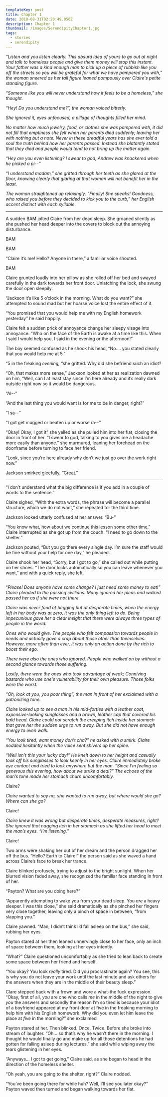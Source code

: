```yaml
---
templateKey: post
title: Chapter 1
date: 2018-08-31T02:20:49.050Z
description: Chapter 1
thumbnail: /images/SerendipityChapter1.jpg
tags:
  - stories
  - serendipity
---
```

_“Listen and you listen clearly. This absurd idea of yours to go out at night and talk to homeless people and give them money will stop this instant. Your father was a kind enough man to pick up a piece of rubbish like you off the streets so you will be grateful for what we have pampered you with,” the woman sneered as her tall figure leaned pompously over Claire's petite standing figure._

_“Someone like you will never understand how it feels to be a homeless,” she thought._

_“Hey! Do you understand me?”, the woman voiced bitterly._

_She ignored it, eyes unfocused, a pillage of thoughts filled her mind._

_No matter how much jewelry, food, or clothes she was pampered with, it did not fill that emptiness she felt when her parents died suddenly; leaving her with nothing but a note. Never in these dreadful years has she ever told a soul the truth behind how her parents passed. Instead she blatantly stated that they died and people would tend to not bring up the matter again._

_“Hey are you even listening? I swear to god, Andrew was knackered when he picked a pi--”_

_“I understand madam,” she gritted through her teeth as she glared at the floor, knowing clearly that glaring at that woman will not benefit her in the least._

_The woman straightened up relaxingly. “Finally! She speaks! Goodness, who raised you before they decided to kick you to the curb,” her English accent distinct with each syllable._

<hr>

A sudden BAM jolted Claire from her dead sleep. She groaned silently as she pushed her head deeper into the covers to block out the annoying disturbance.

BAM

BAM

“Claire it’s me! Hello? Anyone in there,” a familiar voice shouted.

BAM

Claire grunted loudly into her pillow as she rolled off her bed and swayed carefully in the dark towards her front door. Unlatching the lock, she swung the door open sleepily.

“Jackson it’s like 5 o’clock in the morning. What do you want?” she attempted to sound mad but her hoarse voice lost the entire effect of it.

“You promised that you would help me with my English homework yesterday” he said happily.

Claire felt a sudden prick of annoyance change her sleepy visage into annoyance. “Who on the face of the Earth is awake at a time like this. When I said I would help you, I said in the evening or the afternoon!”

The boy seemed confused as he shook his head, “No…. you stated clearly that you would help me at 5.”

“5 in the freaking _evening,_ “she gritted. Why did she befriend such an idiot?

“Oh, that makes more sense,” Jackson looked at her as realization dawned on him, “Well, can I at least stay since I’m here already and it’s really dark outside right now so it would be dangerous.

“Al--”

“And the last thing you would want is for me to be in danger, right?”

“I sa--”

“I got get mugged or beaten up or worse ra--”

“Okay! Okay, I got it” she yelled as she pulled him into her flat, closing the door in front of her. “I swear to god, talking to you gives me a headache more easily than anyone.” she murmured, leaning her forehead on the doorframe before turning to face her friend.

“Look, since you’re here already why don’t we just go over the work right now.”

Jackson smirked gleefully, “Great.”

<hr>

“I don’t understand what the big difference is if you add in a couple of words to the sentence.”

Claire sighed, “With the extra words, the phrase will become a parallel structure, which we do not want,” she repeated for the third time.

Jackson looked utterly confused at her answer. “Bu-”

“You know what, how about we continue this lesson some other time,” Claire interrupted as she got up from the couch. “I need to go down to the shelter.”

Jackson pouted, “But you go there every single day. I’m sure the staff would be fine without your help for one day,” he pleaded.

Claire shook her head, “Sorry, but I got to go,” she called out while putting on her shoes. “The door locks automatically so you can leave whenever you want,” and with a quick reply, she left.

  <hr>

“_Please! Does anyone have some change? I just need some money to eat!” Claire pleaded to the passing civilians. Many ignored her pleas and walked passed her as if she were not there._

_Claire was never fond of begging but at desperate times, when the energy left in her body was at zero, it was the only thing left to do. Being impecunious gave her a clear insight that there were always three types of people in the world._

_Ones who would give. The people who felt compassion towards people in needs and actually gave a crap about those other than themselves. However, more often than ever, it was only an action done by the rich to boost their ego._

_There were also the ones who ignored. People who walked on by without a second glance towards those suffering._

_Lastly, there were the ones who took advantage of weak; Conniving bastards who use one's vulnerability for their own pleasure. Those folks were the worst._

_“Oh, look at you, you poor thing”, the man in front of her exclaimed with a patronizing tone._

_Claire looked up to see a man in his mid-forties with a leather coat, expensive-looking sunglasses and a brown, leather cap that covered his bald head. Claire could not scratch the creeping itch inside her stomach that gave her the sudden urge to run away. But she did not have enough energy to even walk._

_“You look tired, want money don’t cha?” he asked with a smirk. Claire nodded hesitantly when the voice sent shivers up her spine._

_“Well isn’t this your lucky day!” He knelt down to her height and casually took off his sunglasses to look keenly in her eyes. Claire immediately broke eye contact and tried to look anywhere but the man. “Since I’m feeling so generous this evening, how about we strike a deal?” The echoes of the man’s tone made her stomach churn uncomfortably._

Claire?

_Claire wanted to say no, she wanted to run away, but where would she go? Where can she go?_

Claire!

_Claire knew it was wrong but desperate times, desperate measures, right? She ignored that nagging itch in her stomach as she lifted her head to meet the man’s eyes. “I’m listening.”_

Claire!

Two arms were shaking her out of her dream and the person dragged her off the bus. “Hello? Earth to Claire!” the person said as she waved a hand across Claire’s face to break her trance.

Claire blinked profusely, trying to adjust to the bright sunlight. When her blurred vision faded away, she recognized the familiar face standing in front of her.

“Payton? What are you doing here?”

“Apparently attempting to wake you from your dead sleep. You _are_ a heavy sleeper. I was this close,” she said dramatically as she pinched her fingers very close together, leaving only a pinch of space in between, “from slapping you.”

Claire yawned. “Man, I didn’t think I’d fall asleep on the bus,” she said, rubbing her eyes.

Payton stared at her then leaned unnervingly close to her face, only an inch of space between them, looking at her eyes intently.

“What?” Claire questioned uncomfortably as she tried to lean back to create some space between her friend and herself.

“You okay? You look _really_ tired. Did you procrastinate again? You see, this is why you do not leave your work until the last minute and ask others for the answers when they are in the middle of their beauty sleep.”

Clare stepped back with a frown and wore a what-the fuck expression. “Okay, first of all, _you_ are one who calls _me_ in the middle of the night to give _you_ the answers and secondly the reason I’m so tired is because your idiot of a boyfriend appeared at my front door at five in the freaking morning to help him with his English homework. Why did you even let him leave the place at _five_ in the morning?” she exclaimed

Payton stared at her. Then blinked. Once. Twice. Before she broke into stream of laughter. “Oh… so that’s why he wasn’t there in the morning. I thought he would finally go and make up for all those detentions he had gotten for falling asleep during lectures.” she said while wiping away the tears glistening in her eyes.

“Anyways… I got to get going,” Claire said, as she began to head in the direction of the homeless shelter.

“Oh yeah, you are going to the shelter, right?” Claire nodded.

“You’ve been going there for while huh? Well, I’ll see you later okay?” Payton waved then turned and began walking towards her flat.
